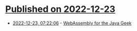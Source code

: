 # [Published on 2022-12-23](index.md)

* [2022-12-23, 07:22:06](https://news.ycombinator.com/item?id=34103142) - [WebAssembly for the Java Geek](https://www.javaadvent.com/2022/12/webassembly-for-the-java-geek.html)
